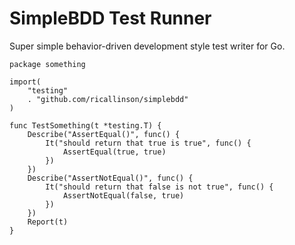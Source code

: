 # SimpleBDD Test Runner

Super simple behavior-driven development style test writer for Go.

    package something

    import(
        "testing"
        . "github.com/ricallinson/simplebdd"
    )

    func TestSomething(t *testing.T) {
        Describe("AssertEqual()", func() {
            It("should return that true is true", func() {
                AssertEqual(true, true)
            })
        })
        Describe("AssertNotEqual()", func() {
            It("should return that false is not true", func() {
                AssertNotEqual(false, true)
            })
        })
        Report(t)
    }
